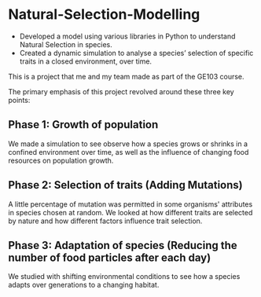 # Natural-Selection-Modelling
 - Developed a model using various libraries in Python to understand Natural Selection in species.
 - Created a dynamic simulation to analyse a species’ selection of specific traits in a closed environment, over time.

This is a project that me and my team made as part of the GE103 course.

The primary emphasis of this project revolved around these three key points:

## Phase 1: Growth of population
We made a simulation to see observe how a species grows or shrinks in a confined environment over time, as well as the influence of changing food resources on population growth.

##  Phase 2: Selection of traits (Adding Mutations)
A little percentage of mutation was permitted in some organisms' attributes in species chosen at random. We looked at how different traits are selected by nature and how different factors influence trait selection.

##  Phase 3:  Adaptation of species (Reducing the number of food particles after each day)
We studied with shifting environmental conditions to see how a species adapts over generations to a changing habitat.
